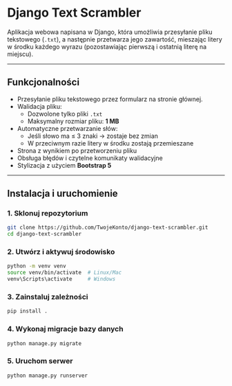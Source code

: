 #  Django Text Scrambler

Aplikacja webowa napisana w Django, która umożliwia przesyłanie pliku tekstowego (`.txt`), a następnie przetwarza jego zawartość, mieszając litery w środku każdego wyrazu (pozostawiając pierwszą i ostatnią literę na miejscu).

---

## Funkcjonalności
- Przesyłanie pliku tekstowego przez formularz na stronie głównej.
- Walidacja pliku:
  - Dozwolone tylko pliki `.txt`
  - Maksymalny rozmiar pliku: **1 MB**
- Automatyczne przetwarzanie słów:
  - Jeśli słowo ma ≤ 3 znaki → zostaje bez zmian
  - W przeciwnym razie litery w środku zostają przemieszane
- Strona z wynikiem po przetworzeniu pliku
- Obsługa błędów i czytelne komunikaty walidacyjne
- Stylizacja z użyciem **Bootstrap 5**

---

## Instalacja i uruchomienie

### 1. Sklonuj repozytorium
```bash
git clone https://github.com/TwojeKonto/django-text-scrambler.git
cd django-text-scrambler
``` 

### 2. Utwórz i aktywuj środowisko
```bash
python -m venv venv
source venv/bin/activate  # Linux/Mac
venv\Scripts\activate     # Windows
```

### 3. Zainstaluj zależności
```bash
pip install .
```

### 4. Wykonaj migracje bazy danych
```bash
python manage.py migrate
```

### 5. Uruchom serwer
```bash
python manage.py runserver
```